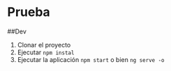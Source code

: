# Prueba

##Dev

1. Clonar el proyecto
2. Ejecutar ```npm instal```
3. Ejecutar la aplicación ```npm start``` o bien ```ng serve -o```
